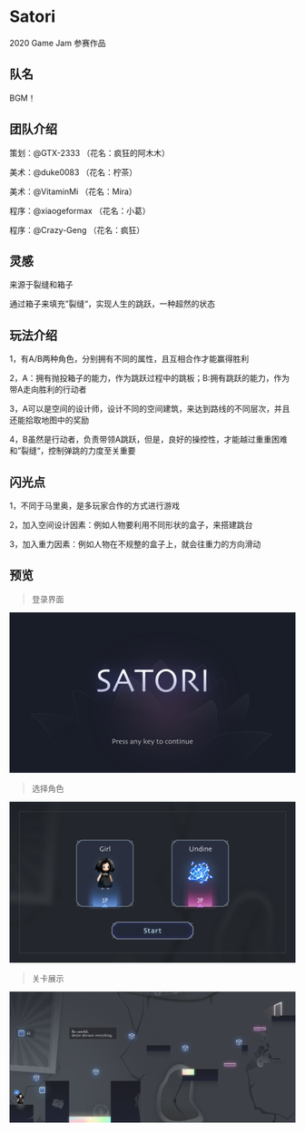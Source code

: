 # Satori
2020 Game Jam 参赛作品

## 队名
BGM！    

## 团队介绍
策划：@GTX-2333        （花名：疯狂的阿木木）

美术：@duke0083        （花名：柠茶）

美术：@VitaminMi       （花名：Mira）

程序：@xiaogeformax    （花名：小葛）

程序：@Crazy-Geng      （花名：疯狂）

## 灵感
来源于裂缝和箱子    

通过箱子来填充”裂缝“，实现人生的跳跃，一种超然的状态

## 玩法介绍
1，有A/B两种角色，分别拥有不同的属性，且互相合作才能赢得胜利

2，A：拥有抛投箱子的能力，作为跳跃过程中的跳板；B:拥有跳跃的能力，作为带A走向胜利的行动者

3，A可以是空间的设计师，设计不同的空间建筑，来达到路线的不同层次，并且还能拾取地图中的奖励

4，B虽然是行动者，负责带领A跳跃，但是，良好的操控性，才能越过重重困难和”裂缝“，控制弹跳的力度至关重要

## 闪光点
1，不同于马里奥，是多玩家合作的方式进行游戏

2，加入空间设计因素：例如人物要利用不同形状的盒子，来搭建跳台

3，加入重力因素：例如人物在不规整的盒子上，就会往重力的方向滑动


## 预览
> 登录界面

![image](https://github.com/BGM-SATORI/satori/blob/master/%E9%A2%84%E8%A7%88/1-%E8%BF%9B%E5%85%A5%E6%B8%B8%E6%88%8F%404x.png)

>选择角色

![image](https://github.com/BGM-SATORI/satori/blob/master/%E9%A2%84%E8%A7%88/2-%E9%80%89%E6%8B%A9%E8%A7%92%E8%89%B2%404x.png)

>关卡展示

![image](https://github.com/BGM-SATORI/satori/blob/master/%E9%A2%84%E8%A7%88/3-%20%E5%85%B3%E5%8D%A11%404x.png)
